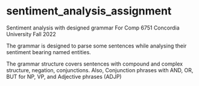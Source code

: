 # sentiment_analysis_assignment
Sentiment analysis with designed grammar
For Comp 6751 Concordia University Fall 2022

The grammar is designed to parse some sentences while analysing their sentiment bearing named entities.

The grammar structure covers sentences with compound and complex structure, negation, conjunctions.
Also, Conjunction phrases with AND, OR, BUT for NP, VP, and Adjective phrases (ADJP)
